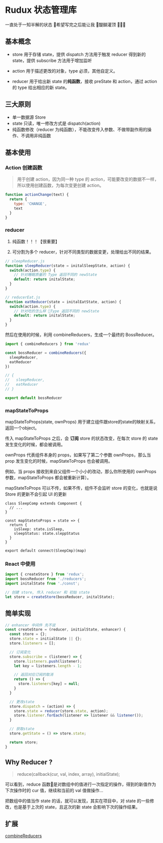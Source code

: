 # Rudux 状态管理库
一直处于一知半解的状态 希望写完之后能让我 醍醐灌顶 💆🏻‍♀️

## 基本概念
- store 用于存储 state，提供 dispatch 方法用于触发 reducer 得到新的 state，提供 subscribe 方法用于增加监听

- action 用于描述更改的对象，type 必须，其他自定义。

- reducer 用于给出新 state 的**纯函数**，接收 preState 和 action，通过 action 的 type 给出相应的新 state。

## 三大原则
- 单一数据源 Store
- state 只读，唯一修改方式是 dispatch(action)
- 纯函数修改（reducer 为纯函数），不能改变传入参数、不做带副作用的操作、不调用非纯函数

## 基本使用

### Action 创建函数
> 用于创建 action，因为同一种 type 的 action，可能要改变的数据不一样，所以使用创建函数，为每次变更创建 action。

```javascript
function actionChange(text) {
  return {
    type: 'CHANGE',
    text
  }
}
```

### reducer
1. 纯函数！！！【很重要】

2. 可分割为多个 reducer，针对不同类型的数据变更，处理给出不同的结果。

```javascript
// sleepReducer.js
function sleepReducer(state = initalSleepState, action) {
  switch(action.type) {
    // 针对睡眠质量的 Type 返回不同的 newState
    default: return initalState;
  }
}

// reducerEat.js
function eatReducer(state = initalEatState, action) {
  switch(action.type) {
    // 针对吃的怎么样 Type 返回不同的 newState
    default: return initalState;
  }
}
```
然后在使用的时候，利用 combineReducers，生成一个最终的 BossReducer。

```javascript
import { combineReducers } from 'redux'

const bossReducer = combineReducers({
  sleepReducer,
  eatReducer
})

// {
//   sleepReducer,
//   eatReducer
// }

export default bossReducer
```

### mapStateToProps
mapStateToProps(state, ownProps) 用于建立组件跟store的state的映射关系，返回一个object。

传入 mapStateToProps 之后，会 **订阅** store 的状态改变，在每次 store 的 state 发生变化的时候，都会被调用。

ownProps 代表组件本身的 props，如果写了第二个参数 ownProps，那么当 prop 发生变化的时候，mapStateToProps 也会被调用。

例如，当 props 接收到来自父组件一个小小的改动，那么你所使用的 ownProps 参数，mapStateToProps 都会被重新计算）。

mapStateToProps 可以不传，如果不传，组件不会监听 store 的变化，也就是说 Store 的更新不会引起 UI 的更新

```
class SleepComp extends Component {
  // ...
}

const mapStatetoProps = state => {
  return {
    isSleep: state.isSleep,
    sleepStatus: state.sleppStatus
  }
}

export default connect(SleepCmp)(map)
```

### React 中使用

```javascript
import { createStore } from 'redux';
import bossReducer from './reducers';
import initalState from './const';

// 创建 store, 传入 reducer 和 初始 state
let store = createStore(bossReducer, initalState);
```

## 简单实现
```javascript
// enhancer 中间件 先不说
const createStore = (reducer, initialState, enhancer) {
  const store = {};
  store.state = initialState || {};
  store.listeners = [];

  // 订阅变化
  store.subscribe = (listener) => {
    store.listeners.push(listener);
    let key = listeners.length - 1;

    // 返回对应订阅的取消
    return () => {
      store.listeners[key] = null;
    }
  }

  // 更改state
  store.dispatch = (action) => {
    store.state = reducer(store.state, action);
    store.listener.forEach(listener => listener && listener());
  }

  // 获取state
  store.getState = () => store.state;

  return store;
}
```

## Why Reducer ?
> reduce(callback(cur, val, index, array), initialState);

可以看到，reduce 函数是对数组中的值进行一次指定的操作，得到的新值作为下次操作时的 cur 值，继续和当前的 val 值做操作...

把数组中的值当作 state 的话，就可以发现，其实在项目中，对 state 的一些修改，也是基于上次的 state，且这次的新 state 会影响下次的操作结果。

## 扩展
[combineReducers](./combineReducers.md)